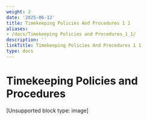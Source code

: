 ```yaml
---
weight: 2
date: '2025-06-12'
title: Timekeeping Policies And Procedures 1 1
aliases:
- /docs/Timekeeping Policies and Procedures_1_1/
description: ''
linkTitle: Timekeeping Policies And Procedures 1 1
type: docs
---
```


# Timekeeping Policies and Procedures

[Unsupported block type: image]
